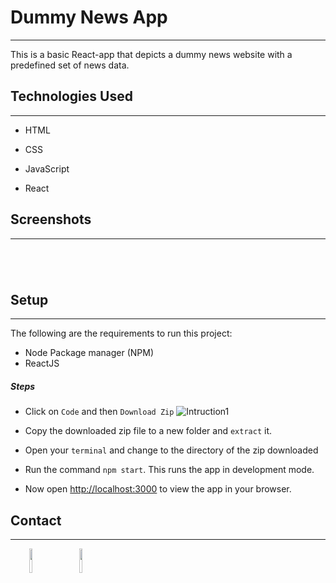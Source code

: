 <h1>Dummy News App</h1>
<hr><p>This is a basic React-app that depicts a dummy news website with a predefined set of news data.</p><h2>Technologies Used</h2>
<hr><ul>
<li>HTML</li>
</ul><ul>
<li>CSS</li>
</ul><ul>
<li>JavaScript</li>
</ul><ul>
<li>React</li>
</ul><h2>Screenshots</h2>
<hr><p><img src="https://i.postimg.cc/fLNXjtZb/Screenshot-78.png" alt=""></p><p><img src="https://i.postimg.cc/c4bnk5Z2/Screenshot-80.png" alt=""></p><p><img src="https://i.postimg.cc/02QSfqg7/Screenshot-82.png" alt=""></p><p><img src="https://i.postimg.cc/8ck6927Q/Screenshot-83.png" alt=""></p><h2>Setup</h2>
<hr><p>The following are the requirements to run this project:</p>
<ul>
<li>Node Package manager (NPM)</li>
<li>ReactJS</li>
</ul><h5>Steps</h5><ul>
<li>Click on <code>Code</code> and then <code>Download Zip</code> <img src="https://i.postimg.cc/qBCXK3K2/Untitled.png" alt="Intruction1"></li>
</ul><ul>
<li>Copy the downloaded zip file to a new folder and <code>extract</code> it.</li>
</ul><ul>
<li>Open your <code>terminal</code> and change to the directory of the zip downloaded</li>
</ul><ul>
<li>Run the command <code>npm start</code>. This runs the app in development mode.</li>
</ul><ul>
<li>Now open <a href="http://localhost:3000">http://localhost:3000</a> to view the app in your browser.</li>
</ul><h2>Contact</h2>
<hr><p><span style="margin-right: 30px;"></span><a href="https://www.linkedin.com/in/pranjit-kakoti-493028229/"><img target="_blank" src="https://cdn.jsdelivr.net/gh/devicons/devicon/icons/linkedin/linkedin-original.svg" style="width: 10%;"></a><span style="margin-right: 30px;"></span><a href="https://github.com/flip360pranjit"><img target="_blank" src="https://cdn.jsdelivr.net/gh/devicons/devicon/icons/github/github-original.svg" style="width: 10%;"></a></p>